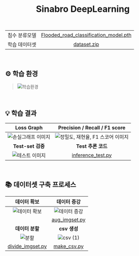 <div align="center">
  <h1>Sinabro DeepLearning</h1>
<br/>

  <table>
      <tr>
          <td align="center">침수 분류모델</td>
          <td align="center"><a href="https://drive.google.com/file/d/16JeA2ZvXkhJcd5dfkVBkT9tbOrz0xvyb/view?usp=sharing">Flooded_road_classification_model.pth</a></td>
      </tr>
      <tr>
          <td align="center">학습 데이터셋</td>
          <td align="center"><a href="https://drive.google.com/file/d/1tS9qnNAwa5reUW6AdTwh51Xe_phw_6dZ/view?usp=sharing">dataset.zip</a></td>
      </tr>
  </table>
</div>

<br/>

## ⚙ 학습 환경
>![학습환경](https://github.com/OSS-Sinabro/Sinabro_DeepLearning/assets/90829718/f7da4fd3-04a5-44c9-aefe-784c20158533)

<br/>

## 💡 학습 결과

| **Loss Graph** | **Precision / Recall / F1 score** |
| :--------: | :---------------------------: |
| ![손실그래프 이미지](https://github.com/OSS-Sinabro/Sinabro_DeepLearning/assets/90829718/761c903e-c91f-4dd4-8539-09590c77f624) | ![정밀도, 재현율, F1 스코어 이미지](https://github.com/OSS-Sinabro/Sinabro_DeepLearning/assets/90829718/eb4c8877-edc1-45b2-9676-d4359a1cda8c) |
| **Test-set 검증** | **Test 추론 코드** |
| ![테스트 이미지](https://github.com/OSS-Sinabro/Sinabro_DeepLearning/assets/90829718/7ca6e1b4-bd82-400e-9963-d60850cdc9bb) | [inference_test.py](https://github.com/OSS-Sinabro/Sinabro_DeepLearning/blob/main/inference_test.py)|

<br/>

## 📚 데이터셋 구축 프로세스

| **데이터 확보** | **데이터 증강** |
|:--------:|:--------:|
| ![데이터 확보](https://github.com/OSS-Sinabro/Sinabro_DeepLearning/assets/90829718/445957a7-54d7-49a6-a223-e7546dd53abf) | ![데이터 증강](https://github.com/OSS-Sinabro/Sinabro_DeepLearning/assets/90829718/f443e1fc-0360-479c-86a3-65867e9fabfc) |
|   | [aug_imgset.py](https://github.com/OSS-Sinabro/Sinabro_DeepLearning/blob/main/aug_imgset.py) |
| **데이터 분할** | **csv 생성** |
| ![분할](https://github.com/OSS-Sinabro/Sinabro_DeepLearning/assets/90829718/93342ecb-c74a-4766-a977-0ffacffa5885) | ![csv (1)](https://github.com/OSS-Sinabro/Sinabro_DeepLearning/assets/90829718/a2a1874e-8efe-4018-b01a-014ed927f870) |
| [divide_imgset.py](https://github.com/OSS-Sinabro/Sinabro_DeepLearning/blob/main/divide_imgset.py) | [make_csv.py](https://github.com/OSS-Sinabro/Sinabro_DeepLearning/blob/main/make_csv.py) |

<br/>
